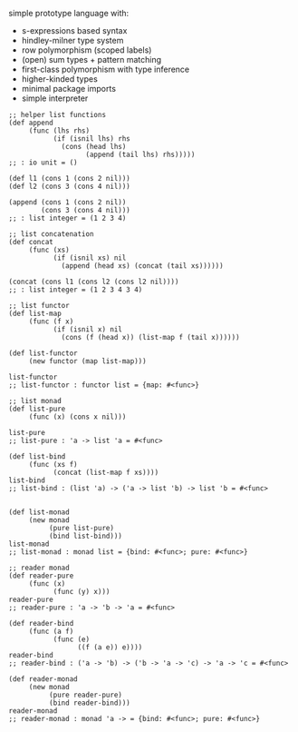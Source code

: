 simple prototype language with:

- s-expressions based syntax
- hindley-milner type system
- row polymorphism (scoped labels)
- (open) sum types + pattern matching
- first-class polymorphism with type inference
- higher-kinded types
- minimal package imports
- simple interpreter

```elisp
;; helper list functions
(def append
     (func (lhs rhs)
           (if (isnil lhs) rhs
             (cons (head lhs)
                   (append (tail lhs) rhs)))))
;; : io unit = ()

(def l1 (cons 1 (cons 2 nil)))
(def l2 (cons 3 (cons 4 nil)))

(append (cons 1 (cons 2 nil))
        (cons 3 (cons 4 nil)))
;; : list integer = (1 2 3 4)

;; list concatenation
(def concat
	 (func (xs)
		   (if (isnil xs) nil
			 (append (head xs) (concat (tail xs))))))

(concat (cons l1 (cons l2 (cons l2 nil))))
;; : list integer = (1 2 3 4 3 4)

;; list functor
(def list-map
     (func (f x)
           (if (isnil x) nil
             (cons (f (head x)) (list-map f (tail x))))))
			 
(def list-functor
	 (new functor (map list-map)))

list-functor
;; list-functor : functor list = {map: #<func>}

;; list monad
(def list-pure
     (func (x) (cons x nil)))

list-pure
;; list-pure : 'a -> list 'a = #<func>

(def list-bind
	 (func (xs f)
		   (concat (list-map f xs))))
list-bind
;; list-bind : (list 'a) -> ('a -> list 'b) -> list 'b = #<func>


(def list-monad
	 (new monad
		  (pure list-pure)
		  (bind list-bind)))
list-monad
;; list-monad : monad list = {bind: #<func>; pure: #<func>}

;; reader monad
(def reader-pure
	 (func (x)
		   (func (y) x)))
reader-pure
;; reader-pure : 'a -> 'b -> 'a = #<func>

(def reader-bind
	 (func (a f)
		   (func (e)
				 ((f (a e)) e))))
reader-bind
;; reader-bind : ('a -> 'b) -> ('b -> 'a -> 'c) -> 'a -> 'c = #<func>

(def reader-monad
	 (new monad
		  (pure reader-pure)
		  (bind reader-bind)))
reader-monad
;; reader-monad : monad 'a -> = {bind: #<func>; pure: #<func>}
```
